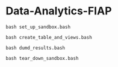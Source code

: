 # Data-Analytics-FIAP

```console
bash set_up_sandbox.bash
```

```console
bash create_table_and_views.bash
```

```console
bash dumd_results.bash
```

```console
bash tear_down_sandbox.bash
```
